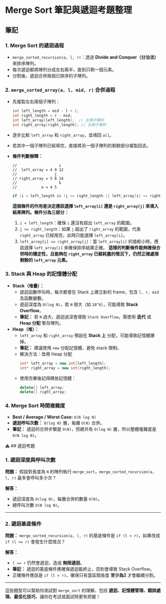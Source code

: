 # Merge Sort 筆記與遞迴考題整理

## 筆記

### 1. Merge Sort 的遞迴過程
- `merge_sorted_recursion(a, l, r)`：透過 **Divide and Conquer（分治法）** 來排序陣列。
- 每次遞迴都將陣列分成左右兩半，直到只剩一個元素。
- 分割後，遞迴合併兩個已排序的子陣列。

### 2. `merge_sorted_array(a, l, mid, r)` 合併過程
- 先複製左右兩個子陣列：
  ```cpp
  int left_length = mid - l + 1;
  int right_length = r - mid;
  int left_array[left_length];  // 左側子陣列
  int right_array[right_length]; // 右側子陣列
  ```
- 逐步比較 `left_array` 和 `right_array`，並填回 `a[]`。
- 若其中一個子陣列已經填完，直接將另一個子陣列的剩餘部分複製回去。
- **條件判斷解釋：**
  
  ```
  //                   i
  //  left_array = 4 9 12
  //                 j
  // right_array = 5 8 14
  //                   k
  //           a = 4 5
  ```

  ```cpp
  if (i < left_length && (j >= right_length || left_array[i] <= right_array[j]))
  ```
  **這個條件的作用是決定應該選擇 `left_array[i]` 還是 `right_array[j]` 來填入結果陣列。條件分為三部分：**
  1. `i < left_length`：確保 `i` 還沒有超出 `left_array` 的範圍。
  2. `j >= right_length`：如果 `j` 超出了 `right_array` 的範圍，代表 `right_array` 已經用完，此時只能選擇 `left_array[i]`。
  3. `left_array[i] <= right_array[j]`：當 `left_array[i]` 的值較小時，應該選擇 `left_array[i]` 來確保排序結果正確。
  **這樣的判斷條件能夠確保合併時的穩定性，且能夠在 `right_array` 已經耗盡的情況下，仍然正確處理剩餘的 `left_array` 元素。**

### 3. Stack 與 Heap 的記憶體分配
- **Stack（堆疊）：**
  - 遞迴函數呼叫時，每次都會在 Stack 上建立新的 frame，包含 `l, r, mid` 及函數變數。
  - 遞迴深度為 `O(log N)`，若 `N` 很大（如 `10^6`），可能導致 **Stack Overflow**。
  - **筆記：** 若 `N` 過大，遞迴過深會導致 `Stack Overflow`，需使用 **迭代** 或 **Heap 分配** 暫存陣列。
- **Heap（堆）：**
  - `left_array` 和 `right_array` 預設在 **Stack 上** 分配，可能導致記憶體爆掉。
  - **筆記：** 建議使用 `new` 分配記憶體，避免 stack 限制。
  - 解決方法：改用 Heap 分配
    ```cpp
    int* left_array = new int[left_length];
    int* right_array = new int[right_length];
    ```
  - 使用完畢後記得釋放記憶體：
    ```cpp
    delete[] left_array;
    delete[] right_array;
    ```

### 4. Merge Sort 時間複雜度
- **Best / Average / Worst Case:** `O(N log N)`
- **遞迴呼叫次數：** `O(log N)` 層，每層 `O(N)` 合併。
- **筆記：** 遞迴的合併步驟是 `O(N)`，但總共有 `O(log N)` 層，所以整體複雜度是 `O(N log N)`。

⚠️ ## 遞迴考題

### **1. 遞迴深度與呼叫次數**
**問題：** 
假設對長度為 `N` 的陣列執行 `merge_sort`，`merge_sorted_recursion(a, l, r)` 最多會呼叫多少次？

**解答：**
- 遞迴深度為 `O(log N)`，每層合併的數量 `O(N)`。
- 總呼叫次數 `O(N log N)`。

---

### **2. 遞迴基底條件**
**問題：**
`merge_sorted_recursion(a, l, r)` 的基底條件是 `if (l < r)`，如果改成 `if (l <= r)` 會發生什麼情況？

**解答：**
- `l == r` 仍然會遞迴，造成 **無限遞迴**。
- **筆記：** 遞迴的基底條件應確保遞迴能終止，否則會導致 Stack Overflow。
- 正確條件應該是 `if (l < r)`，確保只有當區間長度 **至少為2** 才會繼續分割。

---

這些題型可以幫助你測試對 `merge_sort` 的理解，包括 **遞迴、記憶體管理、錯誤處理、最佳化技巧**，讓你在考試或面試時更有把握！


